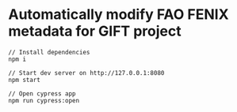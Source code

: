 # Automatically modify FAO FENIX metadata for GIFT project

```
// Install dependencies
npm i

// Start dev server on http://127.0.0.1:8080
npm start

// Open cypress app
npm run cypress:open

```